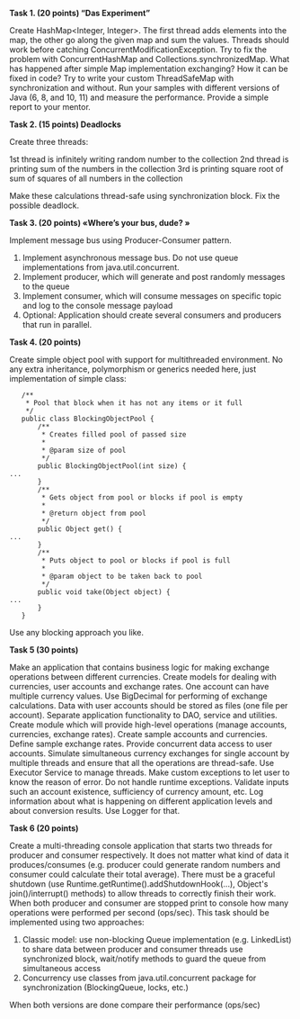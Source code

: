 **Task 1. (20 points) “Das Experiment”**

Create HashMap<Integer, Integer>. The first thread adds elements into the map, the other go along the given map and sum the values. Threads should work before catching ConcurrentModificationException.
Try to fix the problem with ConcurrentHashMap and Collections.synchronizedMap. What has happened after simple Map implementation exchanging? How it can be fixed in code?
Try to write your custom ThreadSafeMap with synchronization and without. Run your samples with different versions of Java (6, 8, and 10, 11) and measure the performance. Provide a simple report to your mentor.

**Task 2. (15 points) Deadlocks**

Create three threads:

1st thread is infinitely writing random number to the collection
2nd thread is printing sum of the numbers in the collection
3rd is printing square root of sum of squares of all numbers in the collection

Make these calculations thread-safe using synchronization block.
Fix the possible deadlock.

**Task 3. (20 points) «Where’s your bus, dude? »**

Implement message bus using Producer-Consumer pattern.

1. Implement asynchronous message bus. Do not use queue implementations from java.util.concurrent.
2. Implement producer, which will generate and post randomly messages to the queue
3. Implement consumer, which will consume messages on specific topic and log to the console message payload
4. Optional: Application should create several consumers and producers that run in parallel.

**Task 4. (20 points)**

Create simple object pool with support for multithreaded environment. No any extra inheritance, polymorphism or generics needed here, just implementation of simple class:
```
   /**
    * Pool that block when it has not any items or it full
    */
   public class BlockingObjectPool {
       /**
        * Creates filled pool of passed size
        *
        * @param size of pool
        */
       public BlockingObjectPool(int size) {
...
       }
       /**
        * Gets object from pool or blocks if pool is empty
        *
        * @return object from pool
        */
       public Object get() {
...
       }
       /**
        * Puts object to pool or blocks if pool is full
        *
        * @param object to be taken back to pool
        */
       public void take(Object object) {
...
       }
   }
```
Use any blocking approach you like.

**Task 5 (30 points)**

Make an application that contains business logic for making exchange operations between different currencies.
Create models for dealing with currencies, user accounts and exchange rates. One account can have multiple currency values. Use BigDecimal for performing of exchange calculations.
Data with user accounts should be stored as files (one file per account).
Separate application functionality to DAO, service and utilities.
Create module which will provide high-level operations (manage accounts, currencies, exchange rates).
Create sample accounts and currencies. Define sample exchange rates.
Provide concurrent data access to user accounts. Simulate simultaneous currency exchanges for single account by multiple threads and ensure that all the operations are thread-safe.
Use Executor Service to manage threads.
Make custom exceptions to let user to know the reason of error. Do not handle runtime exceptions.
Validate inputs such an account existence, sufficiency of currency amount, etc. 
Log information about what is happening on different application levels and about conversion results. Use Logger for that.

**Task 6 (20 points)**

Create a multi-threading console application that starts two threads for producer and consumer respectively. It does not matter what kind of data it produces/consumes (e.g. producer could generate random numbers and consumer could calculate their total average). 
There must be a graceful shutdown (use Runtime.getRuntime().addShutdownHook(...), Object's join()/interrupt() methods) to allow threads to correctly finish their work. 
When both producer and consumer are stopped print to console how many operations were performed per second (ops/sec). 
This task should be implemented using two approaches: 

1. Classic model: use non-blocking Queue implementation (e.g. LinkedList) to share data between producer and consumer threads use synchronized block, wait/notify methods to guard the queue from simultaneous access 
2. Concurrency use classes from java.util.concurrent package for synchronization (BlockingQueue, locks, etc.) 

When both versions are done compare their performance (ops/sec)
